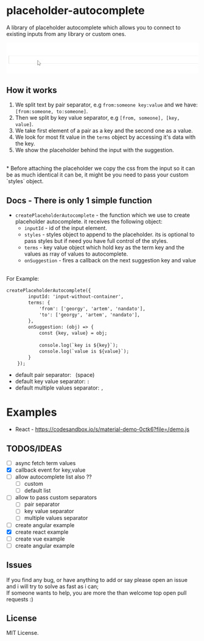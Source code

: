 # placeholder-autocomplete
A library of placeholder autocomplete which allows you to connect to existing inputs from any library or custom ones.

![](placeholder-autcomplete.gif)

## How it works
1. We split text by pair separator, e.g `from:someone key:value` and we have: `[from:someone, to:someone]`.
2. Then we split by key value separator, e.g `[from, someone], [key, value]`.
3. We take first element of a pair as a key and the second one as a value.
4. We look for most fit value in the `terms` object by accessing it's data with the key.
5. We show the placeholder behind the input with the suggestion.
<br>
* Before attaching the placeholder we copy the css from the input so it can be as much identical it can be, it might be you need to pass your custom `styles` object. 

## Docs - There is only 1 simple function
- `createPlaceholderAutocomplete` - the function which we use to create placeholder autocomplete.
it receives the following object:
    - `inputId` - id of the input element.
    - `styles` - styles object to append to the placeholder.
    its is optional to pass styles but if need you have full control of the styles. 
    - `terms` - key value object which hold key as the term key and the values as rray of values to autocomplete.
    - `onSuggestion` - fires a callback on the next suggestion key and value
<br>
For Example:
<br>

```
createPlaceholderAutocomplete({
        inputId: 'input-without-container',
        terms: {
            'from': ['georgy', 'artem', 'nandato'],
            'to': ['georgy', 'artem', 'nandato'],
        },
        onSuggestion: (obj) => {
            const {key, value} = obj;

            console.log(`key is ${key}`);
            console.log(`value is ${value}`);
        }
    });
``` 

* default pair separator: ` `(space)
* default key value separator: `:`
* default multiple values separator: `,`

# Examples
- React - https://codesandbox.io/s/material-demo-0ctk6?file=/demo.js

## TODOS/IDEAS
- [ ] async fetch term values
- [X] callback event for key,value
- [ ] allow autocomplete list also ??
    - [ ] custom
    - [ ] default list
- [ ] allow to pass custom separators
    - [ ] pair separator
    - [ ] key value separator
    - [ ] multiple values separator
- [ ] create angular example
- [X] create react example
- [ ] create vue example
- [ ] create angular example

## Issues
If you find any bug, or have anything to add or say please open an issue and i will try to solve as fast as i can;
<br>
If someone wants to help, you are more the than welcome top open pull requests :)

## License 
MIT License.
